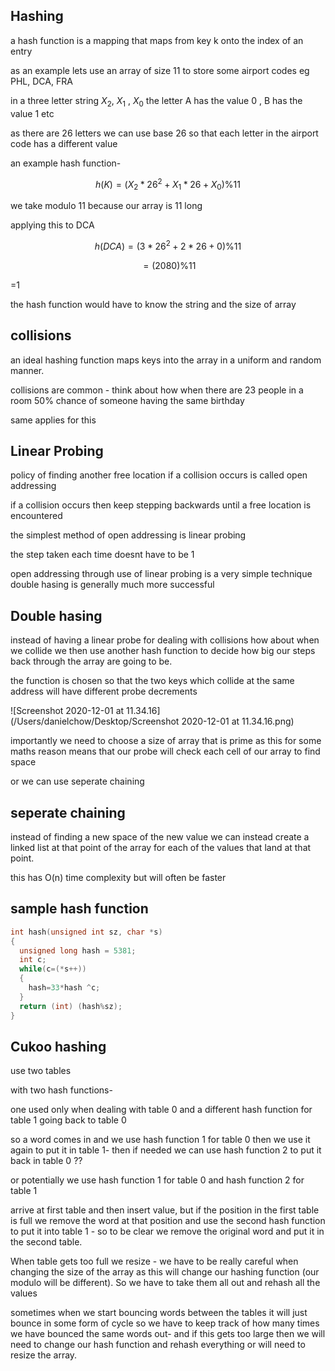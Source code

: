 ## Hashing

 a hash function is a mapping that maps from key k onto the index of an entry

as an example lets use an array of size 11 to store some airport codes eg PHL, DCA, FRA

in a three letter string $X_2$, $X_1$ , $X_0$ the letter A has the value 0 , B has the value 1 etc

as there are 26 letters we can use base 26 so that each letter in the airport code has a different value

an example hash function-

$$h(K)= (X_2*26^2 +X_1 *26 +X_0) \% 11 $$

we take modulo 11 because our array is 11 long

applying this to DCA 

$$h(DCA)= (3*26^2 +2 *26 +0) \% 11 $$

$$= (2080)\%11$$

=1



the hash function would have to know the string and the size of array

## collisions

an ideal hashing function maps keys into the array in a uniform and random manner.

collisions are common - think about how when there are 23 people in a room 50% chance of someone having the same birthday

same applies for this



## Linear Probing

policy of finding another free location if a collision occurs is called open addressing

if a collision occurs then keep stepping backwards until a free location is encountered

the simplest method of open addressing is linear probing 

the step taken each time doesnt have to be 1

open addressing through use of linear probing is a very simple technique double hasing is generally much more successful

## Double hasing

instead of having a linear probe for dealing with collisions how about when we collide we then use another hash function to decide how big our steps back through the array are going to be.

the function is chosen so that the two keys which collide at the same address will have different probe decrements

![Screenshot 2020-12-01 at 11.34.16](/Users/danielchow/Desktop/Screenshot 2020-12-01 at 11.34.16.png)

importantly we need to choose a size of array that is prime as this for some maths reason means that our probe will check each cell of our array to find space

 or we can use seperate chaining

## seperate chaining

instead of finding a new space of the new value we can instead create a linked list at that point of the array for each of the values that land at that point.

this has O(n) time complexity but will often be faster





## sample hash function

```c
int hash(unsigned int sz, char *s)
{
  unsigned long hash = 5381;
  int c;
  while(c=(*s++))
  {
    hash=33*hash ^c;
  }
  return (int) (hash%sz);
}

```



## Cukoo hashing

use two tables

with two hash functions-

one used only when dealing with table 0 and a different hash function for table 1 going back to table 0

so a word comes in and we use hash function 1 for table 0 then we use it again to put it in table 1- then if needed we can use hash function 2 to put it back in table 0 ??

or potentially we use hash function 1 for table 0 and hash function 2 for table 1 

arrive at first table and then insert value, but if the position in the first table is full we remove the word at that position and use the second hash function to put it into table 1 - so to be clear we remove the original word and put it in the second table.

When table gets too full we resize - we have to be really careful when changing the size of the array as this will change our hashing function (our modulo will be different). So we have to take them all out and rehash all the values

sometimes when we start bouncing words between the tables it will just bounce in some form of cycle so we have to keep track of how many times we have bounced the same words out- and if this gets too large then we will need to change our hash function and rehash everything or will need to resize the array.